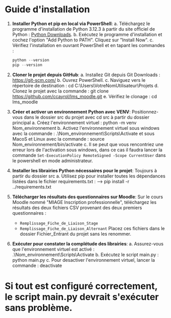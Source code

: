 # Guide d'installation

1. **Installer Python et pip en local via PowerShell**:
   a. Téléchargez le programme d'installation de Python 3.12.3 à partir du site officiel de Python : [Python Downloads](https://www.python.org/downloads/).
   b. Exécutez le programme d'installation et cochez l'option "Add Python to PATH". Cliquez sur "Install Now".
   c. Vérifiez l'installation en ouvrant PowerShell et en tapant les commandes :

   ```powershell
   python --version
   pip --version

   ```

2. **Cloner le projet depuis GitHub**:
   a. Installez Git depuis Git Downloads : https://git-scm.com/
   b. Ouvrez PowerShell.
   c. Naviguez vers le répertoire de destination : cd C:\Users\VotreNomUtilisateur\Projets
   d. Clonez le projet avec la commande : git clone https://github.com/ccayrol/lms_moodle.git
   e. Vérifiez le clonage : cd lms_moodle

3. **Créer et activer un environnement Python avec VENV**:
   Positionnez-vous dans le dossier src du projet avec cd src à partir du dossier principal
   a. Créez l'environnement virtuel : python -m venv Nom_environnement
   b. Activez l'environnement virtuel sous windows avec la commande : .\Nom_environnement\Scripts\Activate
   et sous MacoS et Linux avec la commande : source Nom_environnement/bin/activate
   c. Il se peut que vous rencontriez une erreur lors de l'activation sous windows,
   dans ce cas il faudra lancer la commande
   `Set-ExecutionPolicy RemoteSigned -Scope CurrentUser` dans le powershell en mode administrateur.

4. **Installer les librairies Python nécessaires pour le projet**:
   Toujours à partir du dossier src
   a. Utilisez pip pour installer toutes les dépendances listées dans le fichier requirements.txt :
   --> pip install -r ../requirements.txt

5. **Télécharger les résultats des questionnaires sur Moodle**:
   Sur le cours Moodle nommé "MIAGE Inscription professionnelle", téléchargez les résultats des deux fichiers CSV provenant des deux premiers questionnaires :

   - `Remplissage_Fiche_de_Liaison_Stage`
   - `Remplissage_Fiche_de_Liaison_Alternant`
     Placez ces fichiers dans le dossier Fichier_Entrant du projet sans les renommer.

6. **Exécuter pour constater la complétude des librairies**:
   a. Assurez-vous que l'environnement virtuel est activé : .\Nom_environnement\Scripts\Activate
   b. Exécutez le script main.py : python main.py
   c. Pour desactiver l'environnement virtuel, lancer la commande : deactivate

# Si tout est configuré correctement, le script main.py devrait s'exécuter sans problème.
